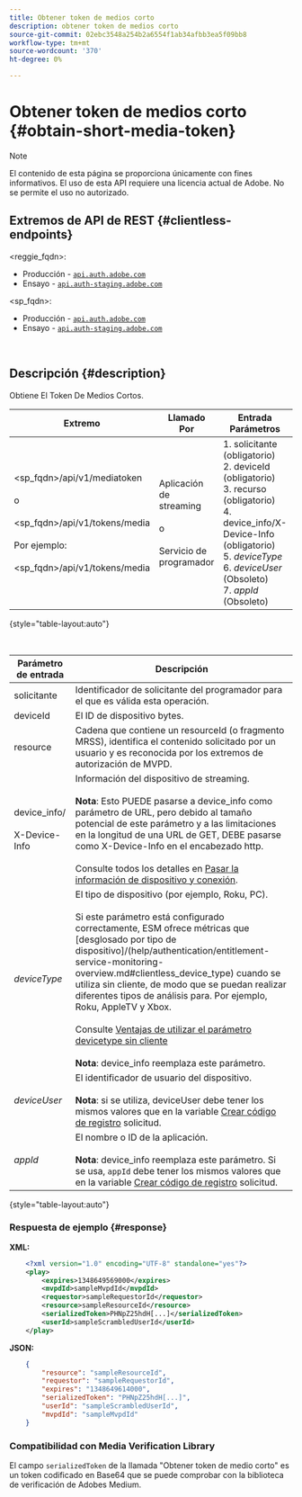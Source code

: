 ```yaml
---
title: Obtener token de medios corto
description: obtener token de medios corto
source-git-commit: 02ebc3548a254b2a6554f1ab34afbb3ea5f09bb8
workflow-type: tm+mt
source-wordcount: '370'
ht-degree: 0%

---
```


# Obtener token de medios corto {#obtain-short-media-token}

>[!NOTE]
>
>El contenido de esta página se proporciona únicamente con fines informativos. El uso de esta API requiere una licencia actual de Adobe. No se permite el uso no autorizado.

## Extremos de API de REST {#clientless-endpoints}

&lt;reggie_fqdn>:

* Producción - [`api.auth.adobe.com`](http://api.auth.adobe.com/)
* Ensayo - [`api.auth-staging.adobe.com`](http://api.auth-staging.adobe.com/)

&lt;sp_fqdn>:

* Producción - [`api.auth.adobe.com`](http://api.auth.adobe.com/)
* Ensayo - [`api.auth-staging.adobe.com`](http://api.auth-staging.adobe.com/)

</br>

## Descripción {#description}

Obtiene El Token De Medios Cortos.

| Extremo | Llamado  </br>Por | Entrada   </br>Parámetros | HTTP  </br>Método | Respuesta | HTTP  </br>Respuesta |
| --- | --- | --- | --- | --- | --- |
| &lt;sp_fqdn>/api/v1/mediatoken</br></br>  o</br></br>&lt;sp_fqdn>/api/v1/tokens/media</br></br>Por ejemplo:</br></br>&lt;sp_fqdn>/api/v1/tokens/media | Aplicación de streaming</br></br>o</br></br>Servicio de programador | 1. solicitante (obligatorio)</br>2.  deviceId (obligatorio)</br>3.  recurso (obligatorio)</br>4.  device_info/X-Device-Info (obligatorio)</br>5.  _deviceType_</br> 6.  _deviceUser_ (Obsoleto)</br>7.  _appId_ (Obsoleto) | GET | XML o JSON que contienen un token de medios codificado Base64 o detalles de error si no se consigue. | 200 - Éxito  </br>403 - Sin éxito |

{style="table-layout:auto"}

<!--
| Endpoint | Called  </br>By | Input   </br>Params | HTTP  </br>Method | Response | HTTP  </br>Response |
| --- | --- | --- | --- | --- | --- |
| `<SP_FQDN>/api/v1/mediatoken`</br></br>  or</br></br>`<SP_FQDN>/api/v1/tokens/media`</br></br>For example:</br></br>`<SP_FQDN>/api/v1/tokens/media` | Streaming App</br></br>or</br></br>Programmer Service | <ol><li>requestor (Mandatory)</l><li>deviceId (Mandatory)</li><li>resource (Mandatory)</li><li>device_info/X-Device-Info (Mandatory)</li><li>_deviceType_</li><li>_deviceUser_ (Deprecated)</li><li>_appId_ (Deprecated)</li></ol> | GET | XML or JSON containing an Base64 encoded media token or error details if unsuccessful. | 200 - Success  </br>403 - No Success |
-->

</br>

| Parámetro de entrada | Descripción |
| --- | --- |
| solicitante | Identificador de solicitante del programador para el que es válida esta operación. |
| deviceId | El ID de dispositivo bytes. |
| resource | Cadena que contiene un resourceId (o fragmento MRSS), identifica el contenido solicitado por un usuario y es reconocida por los extremos de autorización de MVPD. |
| device_info/</br></br>X-Device-Info | Información del dispositivo de streaming.</br></br>**Nota**: Esto PUEDE pasarse a device_info como parámetro de URL, pero debido al tamaño potencial de este parámetro y a las limitaciones en la longitud de una URL de GET, DEBE pasarse como X-Device-Info en el encabezado http. </br></br>Consulte todos los detalles en [Pasar la información de dispositivo y conexión](/help/authentication/passing-client-information-device-connection-and-application.md). |
| _deviceType_ | El tipo de dispositivo (por ejemplo, Roku, PC).</br></br>Si este parámetro está configurado correctamente, ESM ofrece métricas que [desglosado por tipo de dispositivo]/(help/authentication/entitlement-service-monitoring-overview.md#clientless_device_type) cuando se utiliza sin cliente, de modo que se puedan realizar diferentes tipos de análisis para. Por ejemplo, Roku, AppleTV y Xbox.</br></br>Consulte [Ventajas de utilizar el parámetro devicetype sin cliente ](/help/authentication/benefits-of-using-the-clientless-devicetype-parameter-in-pass-metrics.md)</br></br>**Nota**: device_info reemplaza este parámetro. |
| _deviceUser_ | El identificador de usuario del dispositivo.</br></br>**Nota**: si se utiliza, deviceUser debe tener los mismos valores que en la variable [Crear código de registro](/help/authentication/registration-code-request.md) solicitud. |
| _appId_ | El nombre o ID de la aplicación. </br></br>**Nota**: device_info reemplaza este parámetro. Si se usa, `appId` debe tener los mismos valores que en la variable [Crear código de registro](/help/authentication/registration-code-request.md) solicitud. |

{style="table-layout:auto"}

### Respuesta de ejemplo {#response}

**XML:**

```XML
    <?xml version="1.0" encoding="UTF-8" standalone="yes"?>
    <play>
        <expires>1348649569000</expires>
        <mvpdId>sampleMvpdId</mvpdId>
        <requestor>sampleRequestorId</requestor>
        <resource>sampleResourceId</resource>
        <serializedToken>PHNpZ25hdH[...]</serializedToken>
        <userId>sampleScrambledUserId</userId>
    </play>
```



**JSON:**

```JSON
    {
        "resource": "sampleResourceId",
        "requestor": "sampleRequestorId",
        "expires": "1348649614000",
        "serializedToken": "PHNpZ25hdH[...]",
        "userId": "sampleScrambledUserId",
        "mvpdId": "sampleMvpdId"
    }
```



### Compatibilidad con Media Verification Library

El campo `serializedToken` de la llamada &quot;Obtener token de medio corto&quot; es un token codificado en Base64 que se puede comprobar con la biblioteca de verificación de Adobes Medium.
